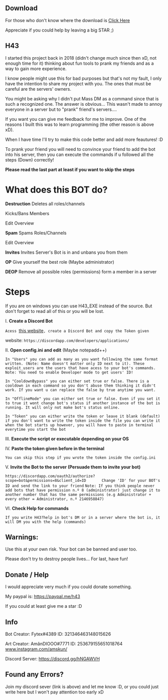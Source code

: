 ## Download
For those who don't know where the download is [Click Here](https://github.com/Fytex/H43/archive/master.zip)

Appreciate if you could help by leaving a big STAR ;)

## H43

I started this project back in 2018 (didn't change much since then xD, not enough time for it) thinking about fun tools to prank my friends and as a way to gain more experience.

I know people might use this for bad purposes but that's not my fault, I only have the intention to share my project with you. The ones that must be careful are the servers' owners.

You might be asking why I didn't put Mass DM as a command since that is such a recognized one. The answer is obvious... This wasn't made to annoy everyone in a server but to "prank" friend's servers....

If you want you can give me feedback for me to improve. One of the reasons I built this was to learn programming (the other reason is above xD). 

When I have time I'll try to make this code better and add more feautures! :D

To prank your friend you will need to convince your friend to add the bot into his server, then you can execute the commands if u followed all the steps (Down) correctly!

**Please read the last part at least if you want to skip the steps** 

# What does this BOT do?
**Destruction**
Deletes all roles/channels

Kicks/Bans Members

Edit Overview

**Spam**
Spams Roles/Channels

Edit Overview

**Invites**
Invites Server's Bot is in and unbans you from them

**OP**
Give yourself the best role (Maybe administrator)

**DEOP**
Remove all possible roles (permissions) form a member in a server


# Steps

If you are on windows you can use H43_EXE instead of the source. But don't forget to read all of this or you will be lost.

I. **Create a Discord Bot**

```Acess ```[this website](https://discordapp.com/developers/applications/)```, create a Discord Bot and copy the Token given```

website: ```https://discordapp.com/developers/applications/```


II. **Open config.ini and edit** (Maybe notepadd++)

```In "Users" you can add as many as you want following the same format written. (Note: Name doesn't matter only ID next to it). These exploit_users are the users that have acess to your bot's commands. Note: You need to enable Developer mode to get users' ID!```

```In "CooldownBypass" you can either set true or false. There is a cooldown in each command so you don't abuse them thinking it didn't work. If you want u can replace the false by true anytime you want.```

```In "OfflineMode" you can either set true or false. Even if you set it to true it wont change bot's status if another instance of the bot is running. It will only not make bot's status online.```

```In "Token" you can either write the token or leave it blank (default) if you don't want to write the token inside the file you can write it when the bot starts up however, you will have to paste in terminal everytime you start the bot```

III. **Execute the script or executable depending on your OS**

IV. **Paste the token given before in the terminal**

```You can skip this step if you wrote the token inside the config.ini```

V. **Invite the Bot to the server (Persuade them to invite your bot)**

```https://discordapp.com/oauth2/authorize?scope=bot&permissions=8&client_id=ID       Change 'ID' for your BOT's ID and send the link to your friend```
```Note: If you think people never add bots that have permission n.º 8 (administrator) just change it to another number that has the same permissions (e.g Administrator + every other = Administrator, n.º 2146958847)```

VI. **Check Help for commands**

```If you write H43?help in bot's DM or in a server where the bot is, it will DM you with the help (commands)```

## Warnings:
Use this at your own risk. Your bot can be banned and user too.

Please don't try to destroy people lives... 
For last, have fun!

## Donate / Help
I would appreciate very much if you could donate something.

My paypal is: https://paypal.me/h43

If you could at least give me a star :D

## Info

Bot Creator: Fytex#4389     ID: 321346463148015626

Art Creator: AmânDIOOO#7771 ID: 253679155651018764        www.instagram.com/amskun/

Discord Server: https://discord.gg/hNGAWVH

## Found any Errors?

Join my discord sever (link is above) and let me know :D, or you could just write here but I won't pay attention too early xD


